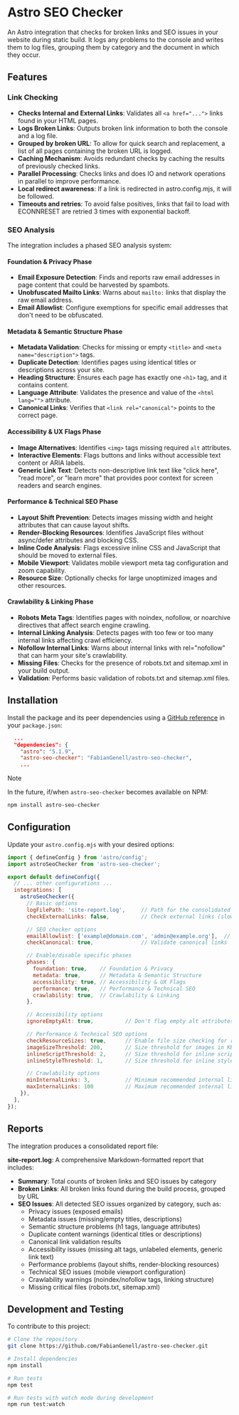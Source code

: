 # Astro SEO Checker

An Astro integration that checks for broken links and SEO issues in your website during static build. It logs any problems to the console and writes them to log files, grouping them by category and the document in which they occur.

## Features

### Link Checking

- **Checks Internal and External Links**: Validates all `<a href="...">` links found in your HTML pages.
- **Logs Broken Links**: Outputs broken link information to both the console and a log file.
- **Grouped by broken URL**: To allow for quick search and replacement, a list of all pages containing the broken URL is logged.
- **Caching Mechanism**: Avoids redundant checks by caching the results of previously checked links.
- **Parallel Processing**: Checks links and does IO and network operations in parallel to improve performance.
- **Local redirect awareness**: If a link is redirected in astro.config.mjs, it will be followed.
- **Timeouts and retries**: To avoid false positives, links that fail to load with ECONNRESET are retried 3 times with exponential backoff.

### SEO Analysis

The integration includes a phased SEO analysis system:

#### Foundation & Privacy Phase

- **Email Exposure Detection**: Finds and reports raw email addresses in page content that could be harvested by spambots.
- **Unobfuscated Mailto Links**: Warns about `mailto:` links that display the raw email address.
- **Email Allowlist**: Configure exemptions for specific email addresses that don't need to be obfuscated.

#### Metadata & Semantic Structure Phase

- **Metadata Validation**: Checks for missing or empty `<title>` and `<meta name="description">` tags.
- **Duplicate Detection**: Identifies pages using identical titles or descriptions across your site.
- **Heading Structure**: Ensures each page has exactly one `<h1>` tag, and it contains content.
- **Language Attribute**: Validates the presence and value of the `<html lang="">` attribute.
- **Canonical Links**: Verifies that `<link rel="canonical">` points to the correct page.

#### Accessibility & UX Flags Phase

- **Image Alternatives**: Identifies `<img>` tags missing required `alt` attributes.
- **Interactive Elements**: Flags buttons and links without accessible text content or ARIA labels.
- **Generic Link Text**: Detects non-descriptive link text like "click here", "read more", or "learn more" that provides poor context for screen readers and search engines.

#### Performance & Technical SEO Phase

- **Layout Shift Prevention**: Detects images missing width and height attributes that can cause layout shifts.
- **Render-Blocking Resources**: Identifies JavaScript files without async/defer attributes and blocking CSS.
- **Inline Code Analysis**: Flags excessive inline CSS and JavaScript that should be moved to external files.
- **Mobile Viewport**: Validates mobile viewport meta tag configuration and zoom capability.
- **Resource Size**: Optionally checks for large unoptimized images and other resources.

#### Crawlability & Linking Phase

- **Robots Meta Tags**: Identifies pages with noindex, nofollow, or noarchive directives that affect search engine crawling.
- **Internal Linking Analysis**: Detects pages with too few or too many internal links affecting crawl efficiency.
- **Nofollow Internal Links**: Warns about internal links with rel="nofollow" that can harm your site's crawlability.
- **Missing Files**: Checks for the presence of robots.txt and sitemap.xml in your build output.
- **Validation**: Performs basic validation of robots.txt and sitemap.xml files.

## Installation

Install the package and its peer dependencies using a [GitHub reference](https://docs.npmjs.com/cli/v8/configuring-npm/package-json#github-urls) in your `package.json`:

```json
  ...
  "dependencies": {
    "astro": "5.1.9",
    "astro-seo-checker": "FabianGenell/astro-seo-checker",
    ...
```

> [!NOTE]
> In the future, if/when `astro-seo-checker` becomes available on NPM:
> ```bash
> npm install astro-seo-checker
> ```

## Configuration

Update your `astro.config.mjs` with your desired options:

```js
import { defineConfig } from 'astro/config';
import astroSeoChecker from 'astro-seo-checker';

export default defineConfig({
  // ... other configurations ...
  integrations: [
    astroSeoChecker({
      // Basic options
      logFilePath: 'site-report.log',     // Path for the consolidated report
      checkExternalLinks: false,          // Check external links (slower)

      // SEO checker options
      emailAllowlist: ['example@domain.com', 'admin@example.org'],  // Emails to ignore
      checkCanonical: true,               // Validate canonical links

      // Enable/disable specific phases
      phases: {
        foundation: true,    // Foundation & Privacy
        metadata: true,      // Metadata & Semantic Structure
        accessibility: true, // Accessibility & UX Flags
        performance: true,   // Performance & Technical SEO
        crawlability: true,  // Crawlability & Linking
      },

      // Accessibility options
      ignoreEmptyAlt: true,          // Don't flag empty alt attributes (decorative images)

      // Performance & Technical SEO options
      checkResourceSizes: true,      // Enable file size checking for resources
      imageSizeThreshold: 200,       // Size threshold for images in KB
      inlineScriptThreshold: 2,      // Size threshold for inline scripts in KB
      inlineStyleThreshold: 1,       // Size threshold for inline styles in KB

      // Crawlability options
      minInternalLinks: 3,           // Minimum recommended internal links per page
      maxInternalLinks: 100          // Maximum recommended internal links per page
    }),
  ],
});
```

## Reports

The integration produces a consolidated report file:

**site-report.log**: A comprehensive Markdown-formatted report that includes:

- **Summary**: Total counts of broken links and SEO issues by category
- **Broken Links**: All broken links found during the build process, grouped by URL
- **SEO Issues**: All detected SEO issues organized by category, such as:
  - Privacy issues (exposed emails)
  - Metadata issues (missing/empty titles, descriptions)
  - Semantic structure problems (h1 tags, language attributes)
  - Duplicate content warnings (identical titles or descriptions)
  - Canonical link validation results
  - Accessibility issues (missing alt tags, unlabeled elements, generic link text)
  - Performance problems (layout shifts, render-blocking resources)
  - Technical SEO issues (mobile viewport configuration)
  - Crawlability warnings (noindex/nofollow tags, linking structure)
  - Missing critical files (robots.txt, sitemap.xml)

## Development and Testing

To contribute to this project:

```bash
# Clone the repository
git clone https://github.com/FabianGenell/astro-seo-checker.git

# Install dependencies
npm install

# Run tests
npm test

# Run tests with watch mode during development
npm run test:watch
```